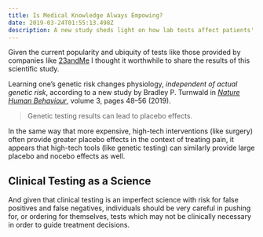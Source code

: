 ```yaml
---
title: Is Medical Knowledge Always Empowing?
date: 2019-03-24T01:55:13.498Z
description: A new study sheds light on how lab tests affect patients' perceptions.
---
```

Given the current popularity and ubiquity of tests like those provided by companies like [23andMe](https://www.23andme.com/) I thought it worthwhile to share the results of this scientific study.

Learning one’s genetic risk changes physiology, _independent of actual genetic risk_, according to a new study by Bradley P. Turnwald in [_Nature Human Behaviour_](https://www.nature.com/articles/s41562-018-0483-4%22%20%5Cl%20%22auth-1), volume 3, pages 48–56 (2019).

> Genetic testing results can lead to placebo effects.

In the same way that more expensive, high-tech interventions (like surgery) often provide greater placebo effects in the context of treating pain, it appears that high-tech tools (like genetic testing) can similarly provide large placebo and nocebo effects as well. 

## Clinical Testing as a Science

And given that clinical testing is an imperfect science with risk for false positives and false negatives, individuals should be very careful in pushing for, or ordering for themselves, tests which may not be clinically necessary in order to guide treatment decisions.
